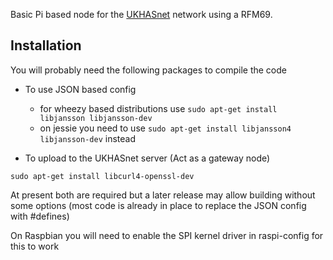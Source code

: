 Basic Pi based node for the [UKHASnet](http://ukhas.net) network using a RFM69.

## Installation
You will probably need the following packages to compile the code

* To use JSON based config
  * for wheezy based distributions use `sudo apt-get install libjansson libjansson-dev`
  * on jessie you need to use `sudo apt-get install libjansson4 libjansson-dev` instead

* To upload to the UKHASnet server (Act as a gateway node)
```
sudo apt-get install libcurl4-openssl-dev
```

At present both are required but a later release may allow building without some options (most code is already in place to replace the JSON config with #defines)

On Raspbian you will need to enable the SPI kernel driver in raspi-config for this to work
